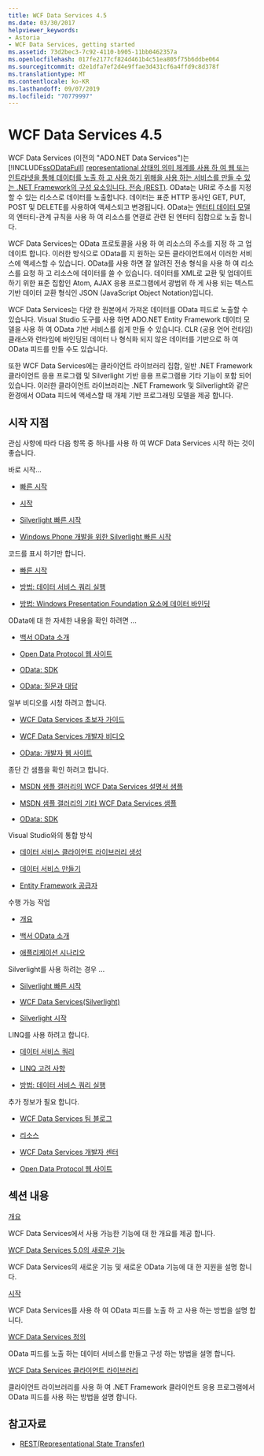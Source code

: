 ```yaml
---
title: WCF Data Services 4.5
ms.date: 03/30/2017
helpviewer_keywords:
- Astoria
- WCF Data Services, getting started
ms.assetid: 73d2bec3-7c92-4110-b905-11bb0462357a
ms.openlocfilehash: 017fe2177cf824d461b4c51ea805f75b6ddbe064
ms.sourcegitcommit: d2e1dfa7ef2d4e9ffae3d431cf6a4ffd9c8d378f
ms.translationtype: MT
ms.contentlocale: ko-KR
ms.lasthandoff: 09/07/2019
ms.locfileid: "70779997"
---
```

# <a name="wcf-data-services-45"></a>WCF Data Services 4.5

WCF Data Services (이전의 "ADO.NET Data Services")는 [!INCLUDE[ssODataFull](../../../../includes/ssodatafull-md.md)] [representational 상태의 의미 체계를 사용 하 여 웹 또는 인트라넷을 통해 데이터를 노출 하 고 사용 하기 위해을 사용 하는 서비스를 만들 수 있는 .NET Framework의 구성 요소입니다. 전송 (REST)](https://go.microsoft.com/fwlink/?LinkId=113919). OData는 URI로 주소를 지정할 수 있는 리소스로 데이터를 노출합니다. 데이터는 표준 HTTP 동사인 GET, PUT, POST 및 DELETE를 사용하여 액세스되고 변경됩니다. OData는 [엔터티 데이터 모델](../adonet/entity-data-model.md) 의 엔터티-관계 규칙을 사용 하 여 리소스를 연결로 관련 된 엔터티 집합으로 노출 합니다.

WCF Data Services는 OData 프로토콜을 사용 하 여 리소스의 주소를 지정 하 고 업데이트 합니다. 이러한 방식으로 OData를 지 원하는 모든 클라이언트에서 이러한 서비스에 액세스할 수 있습니다. OData를 사용 하면 잘 알려진 전송 형식을 사용 하 여 리소스를 요청 하 고 리소스에 데이터를 쓸 수 있습니다. 데이터를 XML로 교환 및 업데이트 하기 위한 표준 집합인 Atom, AJAX 응용 프로그램에서 광범위 하 게 사용 되는 텍스트 기반 데이터 교환 형식인 JSON (JavaScript Object Notation)입니다.

WCF Data Services는 다양 한 원본에서 가져온 데이터를 OData 피드로 노출할 수 있습니다. Visual Studio 도구를 사용 하면 ADO.NET Entity Framework 데이터 모델을 사용 하 여 OData 기반 서비스를 쉽게 만들 수 있습니다. CLR (공용 언어 런타임) 클래스와 런타임에 바인딩된 데이터 나 형식화 되지 않은 데이터를 기반으로 하 여 OData 피드를 만들 수도 있습니다.

또한 WCF Data Services에는 클라이언트 라이브러리 집합, 일반 .NET Framework 클라이언트 응용 프로그램 및 Silverlight 기반 응용 프로그램용 기타 기능이 포함 되어 있습니다. 이러한 클라이언트 라이브러리는 .NET Framework 및 Silverlight와 같은 환경에서 OData 피드에 액세스할 때 개체 기반 프로그래밍 모델을 제공 합니다.

## <a name="where-should-i-start"></a>시작 지점

관심 사항에 따라 다음 항목 중 하나를 사용 하 여 WCF Data Services 시작 하는 것이 좋습니다.

바로 시작...

- [빠른 시작](quickstart-wcf-data-services.md)

- [시작](getting-started-with-wcf-data-services.md)

- [Silverlight 빠른 시작](https://go.microsoft.com/fwlink/?LinkID=192782)

- [Windows Phone 개발을 위한 Silverlight 빠른 시작](https://go.microsoft.com/fwlink/?LinkID=214535)

코드를 표시 하기만 합니다.

- [빠른 시작](quickstart-wcf-data-services.md)

- [방법: 데이터 서비스 쿼리 실행](how-to-execute-data-service-queries-wcf-data-services.md)

- [방법: Windows Presentation Foundation 요소에 데이터 바인딩](bind-data-to-wpf-elements-wcf-data-services.md)

OData에 대 한 자세한 내용을 확인 하려면 ...

- [백서 OData 소개](https://go.microsoft.com/fwlink/?LinkId=220867)

- [Open Data Protocol 웹 사이트](https://go.microsoft.com/fwlink/?LinkID=184554)

- [OData: SDK](https://go.microsoft.com/fwlink/?LinkID=185248)

- [OData: 질문과 대답](https://go.microsoft.com/fwlink/?LinkId=185867)

일부 비디오를 시청 하려고 합니다.

- [WCF Data Services 초보자 가이드](https://go.microsoft.com/fwlink/?LinkId=220864)

- [WCF Data Services 개발자 비디오](https://go.microsoft.com/fwlink/?LinkId=220861)

- [OData: 개발자 웹 사이트](https://go.microsoft.com/fwlink/?LinkId=185866)

종단 간 샘플을 확인 하려고 합니다.

- [MSDN 샘플 갤러리의 WCF Data Services 설명서 샘플](https://go.microsoft.com/fwlink/?LinkID=220865)

- [MSDN 샘플 갤러리의 기타 WCF Data Services 샘플](https://go.microsoft.com/fwlink/?LinkId=220866)

- [OData: SDK](https://go.microsoft.com/fwlink/?LinkID=185248)

Visual Studio와의 통합 방식

- [데이터 서비스 클라이언트 라이브러리 생성](generating-the-data-service-client-library-wcf-data-services.md)

- [데이터 서비스 만들기](creating-the-data-service.md)

- [Entity Framework 공급자](entity-framework-provider-wcf-data-services.md)

수행 가능 작업

- [개요](wcf-data-services-overview.md)

- [백서 OData 소개](https://go.microsoft.com/fwlink/?LinkId=220867)

- [애플리케이션 시나리오](application-scenarios-wcf-data-services.md)

Silverlight를 사용 하려는 경우 ...

- [Silverlight 빠른 시작](https://go.microsoft.com/fwlink/?LinkID=192782)

- [WCF Data Services(Silverlight)](https://go.microsoft.com/fwlink/?LinkID=143149)

- [Silverlight 시작](https://go.microsoft.com/fwlink/?LinkId=148366)

LINQ를 사용 하려고 합니다.

- [데이터 서비스 쿼리](querying-the-data-service-wcf-data-services.md)

- [LINQ 고려 사항](linq-considerations-wcf-data-services.md)

- [방법: 데이터 서비스 쿼리 실행](how-to-execute-data-service-queries-wcf-data-services.md)

추가 정보가 필요 합니다.

- [WCF Data Services 팀 블로그](https://go.microsoft.com/fwlink/?LinkID=150511)

- [리소스](wcf-data-services-resources.md)

- [WCF Data Services 개발자 센터](https://go.microsoft.com/fwlink/?LinkId=220868)

- [Open Data Protocol 웹 사이트](https://go.microsoft.com/fwlink/?LinkID=184554)

## <a name="in-this-section"></a>섹션 내용

[개요](wcf-data-services-overview.md)

WCF Data Services에서 사용 가능한 기능에 대 한 개요를 제공 합니다.

[WCF Data Services 5.0의 새로운 기능](https://docs.microsoft.com/previous-versions/dotnet/wcf-data-services/ee373845(v=vs.103))

WCF Data Services의 새로운 기능 및 새로운 OData 기능에 대 한 지원을 설명 합니다.

[시작](getting-started-with-wcf-data-services.md)

WCF Data Services를 사용 하 여 OData 피드를 노출 하 고 사용 하는 방법을 설명 합니다.

[WCF Data Services 정의](defining-wcf-data-services.md)

OData 피드를 노출 하는 데이터 서비스를 만들고 구성 하는 방법을 설명 합니다.

[WCF Data Services 클라이언트 라이브러리](wcf-data-services-client-library.md)

클라이언트 라이브러리를 사용 하 여 .NET Framework 클라이언트 응용 프로그램에서 OData 피드를 사용 하는 방법을 설명 합니다.

## <a name="see-also"></a>참고자료

- [REST(Representational State Transfer)](https://go.microsoft.com/fwlink/?LinkId=113919)
